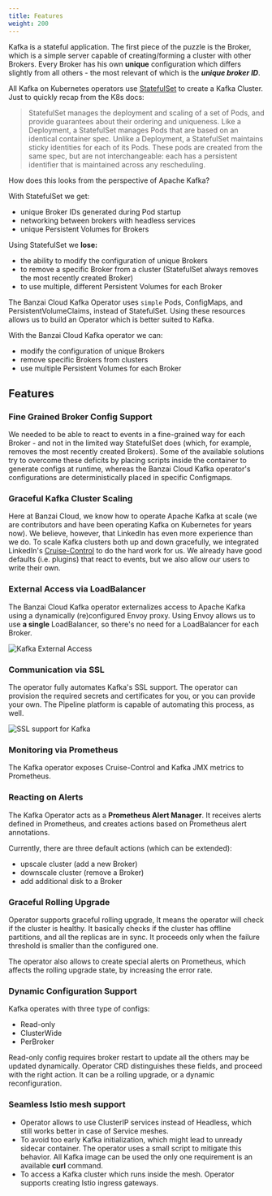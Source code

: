 ```yaml
---
title: Features
weight: 200
---
```




Kafka is a stateful application. The first piece of the puzzle is the Broker, which is a simple server capable of creating/forming a cluster with other Brokers. Every Broker has his own **unique** configuration which differs slightly from all others - the most relevant of which is the ***unique broker ID***.

All Kafka on Kubernetes operators use [StatefulSet](https://kubernetes.io/docs/concepts/workloads/controllers/statefulset/) to create a Kafka Cluster. Just to quickly recap from the K8s docs:

>StatefulSet manages the deployment and scaling of a set of Pods, and provide guarantees about their ordering and uniqueness. Like a Deployment, a StatefulSet manages Pods that are based on an identical container spec. Unlike a Deployment, a StatefulSet maintains sticky identities for each of its Pods. These pods are created from the same spec, but are not interchangeable: each has a persistent identifier that is maintained across any rescheduling.

How does this looks from the perspective of Apache Kafka?

With StatefulSet we get:

- unique Broker IDs generated during Pod startup
- networking between brokers with headless services
- unique Persistent Volumes for Brokers

Using StatefulSet we **lose:**

- the ability to modify the configuration of unique Brokers
- to remove a specific Broker from a cluster (StatefulSet always removes the most recently created Broker)
- to use multiple, different Persistent Volumes for each Broker

The Banzai Cloud Kafka Operator uses `simple` Pods, ConfigMaps, and PersistentVolumeClaims, instead of StatefulSet. Using these resources allows us to build an Operator which is better suited to Kafka.

With the Banzai Cloud Kafka operator we can:

- modify the configuration of unique Brokers
- remove specific Brokers from clusters
- use multiple Persistent Volumes for each Broker

## Features

### Fine Grained Broker Config Support

We needed to be able to react to events in a fine-grained way for each Broker - and not in the limited way StatefulSet does (which, for example, removes the most recently created Brokers). Some of the available solutions try to overcome these deficits by placing scripts inside the container to generate configs at runtime, whereas the Banzai Cloud Kafka operator's configurations are deterministically placed in specific Configmaps.

### Graceful Kafka Cluster Scaling

Here at Banzai Cloud, we know how to operate Apache Kafka at scale (we are contributors and have been operating Kafka on Kubernetes for years now). We believe, however, that LinkedIn has even more experience than we do. To scale Kafka clusters both up and down gracefully, we integrated LinkedIn's [Cruise-Control](https://github.com/linkedin/cruise-control) to do the hard work for us. We already have good defaults (i.e. plugins) that react to events, but we also allow our users to write their own.

### External Access via LoadBalancer

The Banzai Cloud Kafka operator externalizes access to Apache Kafka using a dynamically (re)configured Envoy proxy. Using Envoy allows us to use **a single** LoadBalancer, so there's no need for a LoadBalancer for each Broker.

![Kafka External Access](../img/kafka-external.png)

### Communication via SSL

The operator fully automates Kafka's SSL support.
The operator can provision the required secrets and certificates for you, or you can provide your own.
The Pipeline platform is capable of automating this process, as well.

![SSL support for Kafka](../img/kafka-ssl.png)

### Monitoring via Prometheus

The Kafka operator exposes Cruise-Control and Kafka JMX metrics to Prometheus.

### Reacting on Alerts

The Kafka Operator acts as a **Prometheus Alert Manager**. It receives alerts defined in Prometheus, and creates actions based on Prometheus alert annotations.

Currently, there are three default actions (which can be extended):

- upscale cluster (add a new Broker)
- downscale cluster (remove a Broker)
- add additional disk to a Broker

### Graceful Rolling Upgrade

Operator supports graceful rolling upgrade, It means the operator will check if the cluster is healthy.
It basically checks if the cluster has offline partitions, and all the replicas are in sync.
It proceeds only when the failure threshold is smaller than the configured one.

The operator also allows to create special alerts on Prometheus, which affects the rolling upgrade state, by
increasing the error rate.

### Dynamic Configuration Support

Kafka operates with three type of configs:

- Read-only
- ClusterWide
- PerBroker

Read-only config requires broker restart to update all the others may be updated dynamically.
Operator CRD distinguishes these fields, and proceed with the right action. It can be a rolling upgrade, or
a dynamic reconfiguration.

### Seamless Istio mesh support

- Operator allows to use ClusterIP services instead of Headless, which still works better in case of Service meshes.
- To avoid too early Kafka initialization, which might lead to unready sidecar container. The operator uses a small script to mitigate this behavior. All Kafka image can be used the only one requirement is an available **curl** command.
- To access a Kafka cluster which runs inside the mesh. Operator supports creating Istio ingress gateways.

